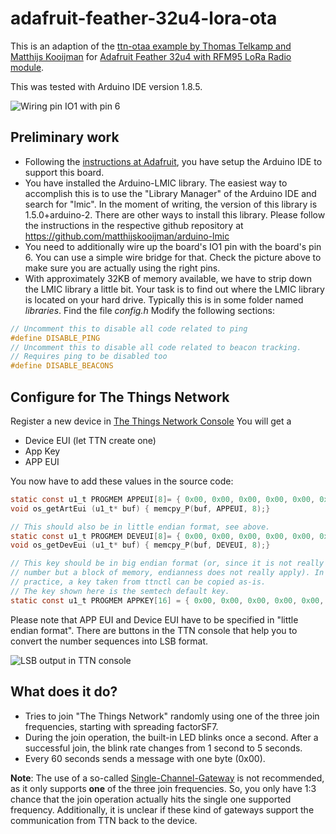 # adafruit-feather-32u4-lora-ota

This is an adaption of the [ttn-otaa example by Thomas Telkamp and Matthijs Kooijman](https://github.com/matthijskooijman/arduino-lmic/tree/master/examples) 
for [Adafruit Feather 32u4 with RFM95 LoRa Radio module](https://learn.adafruit.com/adafruit-feather-32u4-radio-with-lora-radio-module/#).

This was tested with Arduino IDE version 1.8.5.

![Wiring pin IO1 with pin 6](https://github.com/wklenk/adafruit-feather-32u4-lora-ota/blob/master/media/wire_bridge.jpg)

## Preliminary work
* Following the [instructions at Adafruit](https://learn.adafruit.com/adafruit-feather-32u4-radio-with-lora-radio-module/setup), 
you have setup the Arduino IDE to support this board.
* You have installed the Arduino-LMIC library. The easiest way to accomplish 
this is to use the "Library Manager" of the Arduino IDE and search for "lmic".
In the moment of writing, the version of this library is 1.5.0+arduino-2.
There are other ways to install this library. Please follow the instructions 
in the respective github repository at https://github.com/matthijskooijman/arduino-lmic
* You need to additionally wire up the board's IO1 pin with the board's pin 6.
You can use a simple wire bridge for that. Check the picture above to make sure you are actually
using the right pins.
* With approximately 32KB of memory available, we have to strip down the LMIC library a little bit.
Your task is to find out where the LMIC library is located on your hard drive. 
Typically this is in some folder named _libraries_. Find the file _config.h_
Modify the following sections:
  
```c
// Uncomment this to disable all code related to ping
#define DISABLE_PING
// Uncomment this to disable all code related to beacon tracking.
// Requires ping to be disabled too
#define DISABLE_BEACONS
```

## Configure for The Things Network
Register a new device in [The Things Network Console](https://console.thethingsnetwork.org/)
You will get a
* Device EUI (let TTN create one)
* App Key
* APP EUI

You now have to add these values in the source code:

```c
static const u1_t PROGMEM APPEUI[8]= { 0x00, 0x00, 0x00, 0x00, 0x00, 0x00, 0x00, 0x00 };
void os_getArtEui (u1_t* buf) { memcpy_P(buf, APPEUI, 8);}

// This should also be in little endian format, see above.
static const u1_t PROGMEM DEVEUI[8]= { 0x00, 0x00, 0x00, 0x00, 0x00, 0x00, 0x00, 0x00 };
void os_getDevEui (u1_t* buf) { memcpy_P(buf, DEVEUI, 8);}

// This key should be in big endian format (or, since it is not really a
// number but a block of memory, endianness does not really apply). In
// practice, a key taken from ttnctl can be copied as-is.
// The key shown here is the semtech default key.
static const u1_t PROGMEM APPKEY[16] = { 0x00, 0x00, 0x00, 0x00, 0x00, 0x00, 0x00, 0x00, 0x00, 0x00, 0x00, 0x00, 0x00, 0x00, 0x00, 0x00 };
```
Please note that APP EUI and Device EUI have to be specified in "little endian format". There are
buttons in the TTN console that help you to convert the number sequences into LSB format.

![LSB output in TTN console](https://github.com/wklenk/adafruit-feather-32u4-lora-ota/blob/master/media/ttn_console_lsb.png)

## What does it do?

* Tries to join "The Things Network" randomly using one of the three join frequencies, 
starting with spreading factorSF7.
* During the join operation, the built-in LED blinks once a second. 
After a successful join, the blink rate changes from 1 second to 5 seconds.
* Every 60 seconds sends a message with one byte (0x00).

**Note**: The use of a so-called [Single-Channel-Gateway](https://www.thethingsnetwork.org/wiki/Hardware/Gateways/Single-Channel-Gateway)
is not recommended, as it only supports **one** of the three join frequencies. 
So, you only have 1:3 chance that the join operation actually hits the single one supported frequency. 
Additionally, it is unclear if these kind of gateways support the communication from TTN back to the device.

